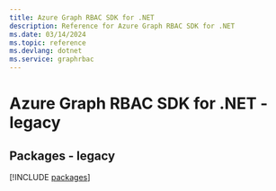 ```yaml
---
title: Azure Graph RBAC SDK for .NET
description: Reference for Azure Graph RBAC SDK for .NET
ms.date: 03/14/2024
ms.topic: reference
ms.devlang: dotnet
ms.service: graphrbac
---
```

# Azure Graph RBAC SDK for .NET - legacy
## Packages - legacy
[!INCLUDE [packages](graph-rbac-index.md)]